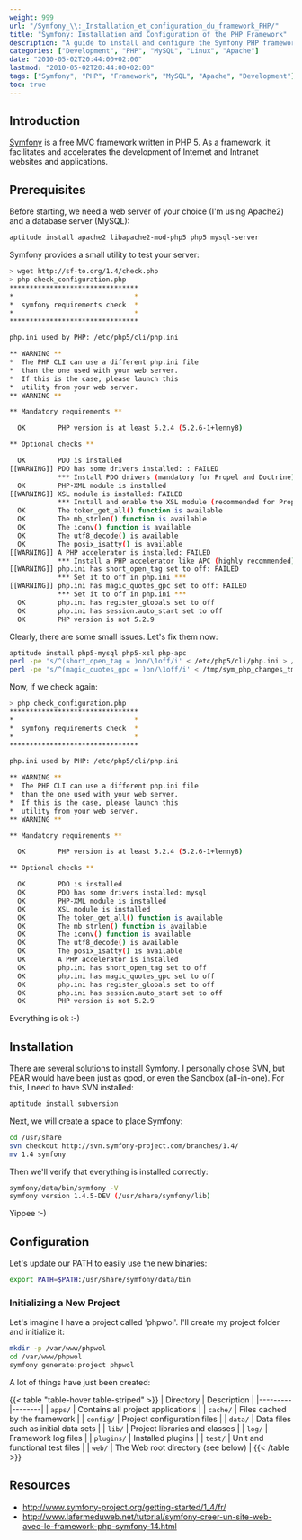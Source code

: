 ```yaml
---
weight: 999
url: "/Symfony_\\:_Installation_et_configuration_du_framework_PHP/"
title: "Symfony: Installation and Configuration of the PHP Framework"
description: "A guide to install and configure the Symfony PHP framework, including prerequisites, installation steps, and basic project configuration."
categories: ["Development", "PHP", "MySQL", "Linux", "Apache"]
date: "2010-05-02T20:44:00+02:00"
lastmod: "2010-05-02T20:44:00+02:00"
tags: ["Symfony", "PHP", "Framework", "MySQL", "Apache", "Development"]
toc: true
---
```


## Introduction

[Symfony](https://www.symfony-project.org) is a free MVC framework written in PHP 5. As a framework, it facilitates and accelerates the development of Internet and Intranet websites and applications.

## Prerequisites

Before starting, we need a web server of your choice (I'm using Apache2) and a database server (MySQL):

```bash
aptitude install apache2 libapache2-mod-php5 php5 mysql-server
```

Symfony provides a small utility to test your server:

```bash
> wget http://sf-to.org/1.4/check.php
> php check_configuration.php 
********************************
*                              *
*  symfony requirements check  *
*                              *
********************************

php.ini used by PHP: /etc/php5/cli/php.ini

** WARNING **
*  The PHP CLI can use a different php.ini file
*  than the one used with your web server.
*  If this is the case, please launch this
*  utility from your web server.
** WARNING **

** Mandatory requirements **

  OK        PHP version is at least 5.2.4 (5.2.6-1+lenny8)

** Optional checks **

  OK        PDO is installed
[[WARNING]] PDO has some drivers installed: : FAILED
            *** Install PDO drivers (mandatory for Propel and Doctrine) ***
  OK        PHP-XML module is installed
[[WARNING]] XSL module is installed: FAILED
            *** Install and enable the XSL module (recommended for Propel) ***
  OK        The token_get_all() function is available
  OK        The mb_strlen() function is available
  OK        The iconv() function is available
  OK        The utf8_decode() is available
  OK        The posix_isatty() is available
[[WARNING]] A PHP accelerator is installed: FAILED
            *** Install a PHP accelerator like APC (highly recommended) ***
[[WARNING]] php.ini has short_open_tag set to off: FAILED
            *** Set it to off in php.ini ***
[[WARNING]] php.ini has magic_quotes_gpc set to off: FAILED
            *** Set it to off in php.ini ***
  OK        php.ini has register_globals set to off
  OK        php.ini has session.auto_start set to off
  OK        PHP version is not 5.2.9
```

Clearly, there are some small issues. Let's fix them now:

```bash
aptitude install php5-mysql php5-xsl php-apc
perl -pe 's/^(short_open_tag = )on/\1off/i' < /etc/php5/cli/php.ini > /tmp/sym_php_changes_tmp
perl -pe 's/^(magic_quotes_gpc = )on/\1off/i' < /tmp/sym_php_changes_tmp > /etc/php5/cli/php.ini
```

Now, if we check again:

```bash
> php check_configuration.php 
********************************
*                              *
*  symfony requirements check  *
*                              *
********************************

php.ini used by PHP: /etc/php5/cli/php.ini

** WARNING **
*  The PHP CLI can use a different php.ini file
*  than the one used with your web server.
*  If this is the case, please launch this
*  utility from your web server.
** WARNING **

** Mandatory requirements **

  OK        PHP version is at least 5.2.4 (5.2.6-1+lenny8)

** Optional checks **

  OK        PDO is installed
  OK        PDO has some drivers installed: mysql
  OK        PHP-XML module is installed
  OK        XSL module is installed
  OK        The token_get_all() function is available
  OK        The mb_strlen() function is available
  OK        The iconv() function is available
  OK        The utf8_decode() is available
  OK        The posix_isatty() is available
  OK        A PHP accelerator is installed
  OK        php.ini has short_open_tag set to off
  OK        php.ini has magic_quotes_gpc set to off
  OK        php.ini has register_globals set to off
  OK        php.ini has session.auto_start set to off
  OK        PHP version is not 5.2.9
```

Everything is ok :-)

## Installation

There are several solutions to install Symfony. I personally chose SVN, but PEAR would have been just as good, or even the Sandbox (all-in-one). For this, I need to have SVN installed:

```bash
aptitude install subversion
```

Next, we will create a space to place Symfony:

```bash
cd /usr/share
svn checkout http://svn.symfony-project.com/branches/1.4/
mv 1.4 symfony
```

Then we'll verify that everything is installed correctly:

```bash
symfony/data/bin/symfony -V
symfony version 1.4.5-DEV (/usr/share/symfony/lib)
```

Yippee :-)

## Configuration

Let's update our PATH to easily use the new binaries:

```bash
export PATH=$PATH:/usr/share/symfony/data/bin
```

### Initializing a New Project

Let's imagine I have a project called 'phpwol'. I'll create my project folder and initialize it:

```bash
mkdir -p /var/www/phpwol
cd /var/www/phpwol
symfony generate:project phpwol
```

A lot of things have just been created:

{{< table "table-hover table-striped" >}}
| Directory | Description |
|---------|--------|
| `apps/` | Contains all project applications |
| `cache/` | Files cached by the framework |
| `config/` | Project configuration files |
| `data/` | Data files such as initial data sets |
| `lib/` | Project libraries and classes |
| `log/` | Framework log files |
| `plugins/` | Installed plugins |
| `test/` | Unit and functional test files |
| `web/` | The Web root directory (see below) |
{{< /table >}}

## Resources
- http://www.symfony-project.org/getting-started/1_4/fr/
- http://www.lafermeduweb.net/tutorial/symfony-creer-un-site-web-avec-le-framework-php-symfony-14.html
